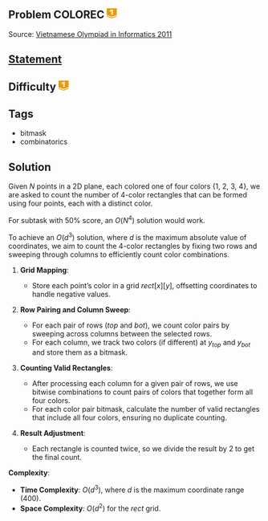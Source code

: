 ## Problem COLOREC <img src="../../../../boj-icon/gold1.svg" alt="Gold 1" width="20" height="20">
Source: [Vietnamese Olympiad in Informatics 2011](https://drive.google.com/drive/folders/1iNVER-0ociKM34HPzGmb6vnBgF6NMw5V)

## [Statement](https://oj.vnoi.info/problem/colorec)

## Difficulty <img src="../../../../boj-icon/gold1.svg" alt="Gold 1" width="20" height="20">

## Tags
- bitmask
- combinatorics

## Solution

Given $N$ points in a 2D plane, each colored one of four colors {1, 2, 3, 4}, we are asked to count the number of 4-color rectangles that can be formed using four points, each with a distinct color.

For subtask with $50\%$ score, an $O(N^4)$ solution would work.

To achieve an $O(d^3)$ solution, where $d$ is the maximum absolute value of coordinates, we aim to count the 4-color rectangles by fixing two rows and sweeping through columns to efficiently count color combinations.

1. **Grid Mapping**:
   - Store each point’s color in a grid $rect[x][y]$, offsetting coordinates to handle negative values.

2. **Row Pairing and Column Sweep**:
   - For each pair of rows ($top$ and $bot$), we count color pairs by sweeping across columns between the selected rows.
   - For each column, we track two colors (if different) at $y_{top}$ and $y_{bot}$ and store them as a bitmask.

3. **Counting Valid Rectangles**:
   - After processing each column for a given pair of rows, we use bitwise combinations to count pairs of colors that together form all four colors.
   - For each color pair bitmask, calculate the number of valid rectangles that include all four colors, ensuring no duplicate counting.

4. **Result Adjustment**:
   - Each rectangle is counted twice, so we divide the result by 2 to get the final count.

**Complexity**:
- **Time Complexity**: $O(d^3)$, where $d$ is the maximum coordinate range (400).
- **Space Complexity**: $O(d^2)$ for the $rect$ grid.
